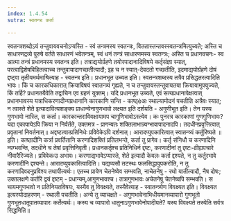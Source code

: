```yaml
---
index: 1.4.54
sutra: स्वतन्त्रः कर्ता

---
```

 स्वतन्त्रशब्दोऽयं तन्तुवायवचनोऽप्यस्ति - स्वं तन्त्रमस्य स्वतन्त्रः, विततास्तन्तवस्स्वतन्त्रमित्युच्यते; अस्ति च साधारणद्रव्ये पुरुषे वर्तते साधारणं भवेतन्त्रम्, स्वं धनं तन्त्रं साधारणमस्य स्वतन्त्रः; अस्ति च प्रधानवचनः- स्व आत्मा तन्त्रं प्रधानमस्य स्वतन्त्र इति। तत्राद्ययोर्ग्रहणे तयोरपादानादिविषये कर्तृसंज्ञा स्यात्, परत्वाद्विशेषविहितत्वाच्च तन्तुवायादागच्छतीत्यादौ; इह च न स्यात्-देवदतो गच्छतीति, इदमाद्ययोर्ग्रहणे दोषं द्दष्ट्वा तृतीयमर्थमाश्रित्याह - स्वतन्त्र इति। प्रधानभूत उच्यत इति। स्वतन्त्रशब्दस्य तत्रैव प्रसिद्धतरत्वादिति भावः। किं च कारकधिकारात् क्रियाविषयं स्वातन्त्र्यं गृह्यते, न च तन्तुवायस्तन्तुवायतया क्रियायामुपयुज्यते, किं तर्हि? प्रधानतयैवेति तद्वाचिन एव ग्रहणं युक्तम्। यदि प्रधानभूत उच्यते, एवं सत्यप्रधानापेक्षत्वात् प्रधानभावस्य यत्राधिकरणादीन्यप्रधानानि कारकाणि सन्ति - काष्ठ्èअः स्थाल्यामोदनं पचतीति अत्रैवः स्यात्; न त्वास्ते शेते इत्यादावित्यशङ्क्य प्राधान्येनागुणभावो लक्ष्यत इति दर्शयति - अगुणीभूत इति। तेन यस्य गुणभावो नास्ति, स कर्ता। कारकान्तराविवक्षायामप चागुणिभावोऽस्त्येव। कः पुनरत्र कारकाणां गुणगुणिभावः? यदा एकापायेऽपि क्रिया न निर्वर्तते, उक्तमत्र -  प्रागन्यतः शक्तिलाभान्न्यग्भावापादनादपि। तदधीनप्रवृत्तित्वात् प्रवृतानां निवर्तनात्॥ अद्दष्टत्वात्प्रतिनिधेः प्रविवेकेऽपि दर्शनात्। आरादप्युपकारित्वात् स्वातन्त्र्यं कर्तुरिष्यते ॥ इति। काष्ठादीनि कर्त्रा प्रवर्तितानि करणादिशक्तिं प्रतिलभन्ते, कर्ता तु प्रागेव। कर्तृ संनिधौ च करणादिनि न्यग्भवन्ति, तदधीने च तेषां प्रवृत्तिनिवृती। प्रधानकर्तृश्च प्रतिनिधिर्न द्दष्टः, करणादीनां तु द्दष्टः-व्रीह्यपचारे नीवारैरिज्यते। प्रविवेकःउ अभावः। करणाद्यभावेऽप्यास्ते, शेते इत्यादौ केवलः कर्ता द्दश्यते, न तु कर्तुरभावे करणादीनि द्दश्यन्ते। आरादप्युपकारित्वादिति। यद्यप्यसौ तटस्थः फलसिद्धावुपकरोति, न तु करणादिवदनुप्रविश्य तथापीत्यर्थः। एतच्च प्रायेण चेतनेष्वेव सम्भवति, नाचेतनेषु - रथो यातीत्यादौ, नैष दोषः; उक्तलक्षणे कर्तरि द्वयं द्दष्टम् - प्रधान्यम्,आगुणभावश्च। तत्रागुणभावः अचेतनेषु चेतनेष्वपि सम्भवति। स चायमगुणभावो न प्रतिनियतविषयः, यस्यैव तु विवक्ष्यते, तस्यैवेत्याह - स्वातन्त्र्येण विवक्ष्यत इति। विवक्ष्यत इत्यस्योदाहरणम् - स्थाली पचतीति। अन्ये तु व्याचक्षते - अगुणभावेनाभिधीयमानव्यापारो गुणभूतो गुणभूतधातूपातव्यापारः कर्तेत्यर्थः। कस्य च व्यापारो धातुनाऽगुणभावेनोपादीयते? यस्य विवक्ष्यते तस्येति सर्वत्र सिद्धमिति॥